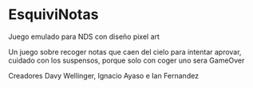 # EsquiviNotas
Juego emulado para NDS con diseño pixel art

Un juego sobre recoger notas que caen del cielo para intentar aprovar, cuidado con los suspensos, porque solo con coger uno sera GameOver

Creadores Davy Wellinger, Ignacio Ayaso e Ian Fernandez
